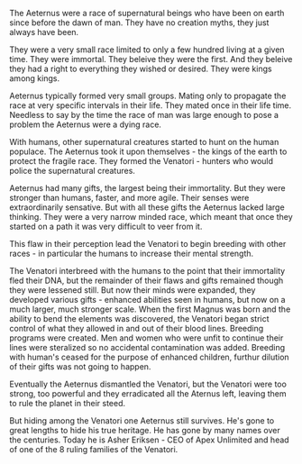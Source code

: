 The Aeternus were a race of supernatural beings who have been on earth since before the dawn of man.  They have no creation myths, they just always have been.

They were a very small race limited to only a few hundred living at a given time.  They were immortal.  They beleive they were the first.  And they beleive they had a right to everything they wished or desired.  They were kings among kings.  

Aeternus typically formed very small groups.  Mating only to propagate the race at very specific intervals in their life.  They mated once in their life time.  Needless to say by the time the race of man was large enough to pose a problem the Aeternus were a dying race.

With humans, other supernatural creatures started to hunt on the human populace.  The Aeternus took it upon themselves - the kings of the earth to protect the fragile race.  They formed the Venatori - hunters who would police the supernatural creatures.

Aeternus had many gifts, the largest being their immortality.  But they were stronger than humans, faster, and more agile.  Their senses were extraordinarily sensative.  But with all these gifts the Aeternus lacked large thinking. They were a very narrow minded race, which meant that once they started on a path it was very difficult to veer from it.  

This flaw in their perception lead the Venatori to begin breeding with other races - in particular the humans to increase their mental strength.  

The Venatori interbreed with the humans to the point that their immortality fled their DNA, but the remainder of their flaws and gifts remained though they were lessened still.  But now their minds were expanded, they developed various gifts - enhanced abilities seen in humans, but now on a much larger, much stronger scale.  When the first Magnus was born and the ability to bend the elements was discovered, the Venatori began strict control of what they allowed in and out of their blood lines.  Breeding programs were created.  Men and women who were unfit to continue their lines were steralized so no accidental contamination was added.  Breeding with human's ceased for the purpose of enhanced children, furthur dilution of their gifts was not going to happen.

Eventually the Aeternus dismantled the Venatori, but the Venatori were too strong, too powerful and they erradicated all the Aternus left, leaving them to rule the planet in their steed.

But hiding among the Venatori one Aeternus still survives.  He's gone to great lengths to hide his true heritage.  He has gone by many names over the centuries.  Today he is Asher Eriksen - CEO of Apex Unlimited and head of one of the 8 ruling families of the Venatori.
<!--stackedit_data:
eyJoaXN0b3J5IjpbLTEyNDc5NzAwNTFdfQ==
-->